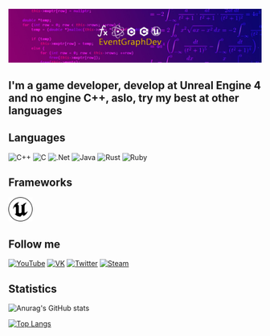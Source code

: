 [![Header](https://github.com/Ivanplat/Ivanplat/blob/main/assets/channels4_banner.jpg)](https://www.youtube.com/channel/UC-_xuBymQHCMbVaQP7_kj9g)  


## I'm a game developer, develop at Unreal Engine 4 and no engine C++, aslo, try my best at other languages  

## Languages  

![C++](https://img.shields.io/badge/-C++-090909?style=for-the-badge&logo=C%2b%2b&logoColor=6296CC)
![C](https://img.shields.io/badge/-C-090909?style=for-the-badge&logo=C)
![.Net](https://img.shields.io/badge/-.NetCore-090909?style=for-the-badge&logo=.Net)
![Java](https://img.shields.io/badge/-Java-090909?style=for-the-badge&logo=Java&logoColor=E9D)
![Rust](https://img.shields.io/badge/-Rust-090909?style=for-the-badge&logo=Rust&logoColor=B12)
![Ruby](https://img.shields.io/badge/-Ruby-090909?style=for-the-badge&logo=Ruby&logoColor=B12)


## Frameworks  
![C++](https://github.com/Ivanplat/Ivanplat/blob/main/assets/unrealengine.svg)



## Follow me 

[![YouTube](https://img.shields.io/badge/-YouTube-090909?style=for-the-badge&logo=YouTube&logoColor=FF0000)](https://www.youtube.com/channel/UC-_xuBymQHCMbVaQP7_kj9g)
[![VK](https://img.shields.io/badge/-VK-090909?style=for-the-badge&logo=appveyor&logo=Vk&logoColor=blue)](https://vk.com/id445781020)
[![Twitter](https://img.shields.io/badge/-Twitter-090909?style=for-the-badge&logo=Twitter)](https://twitter.com/EventGra)
[![Steam](https://img.shields.io/badge/-Steam-090909?style=for-the-badge&logo=Steam)](https://store.steampowered.com/franchise/EventGraphDev)


## Statistics

![Anurag's GitHub stats](https://github-readme-stats.vercel.app/api?username=Ivanplat&count_private=true)

[![Top Langs](https://github-readme-stats.vercel.app/api/top-langs/?username=Ivanplat&layout=compact)](https://github.com/anuraghazra/github-readme-stats)
